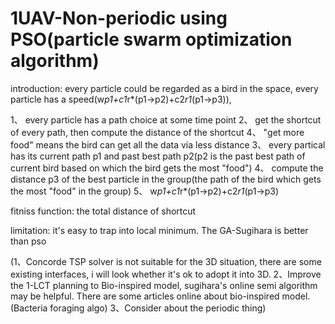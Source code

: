 1UAV-Non-periodic using PSO(particle swarm optimization algorithm)
==================
introduction:
every particle could be regarded as a bird in the space, every particle has a speed(w*p1+c1*r*(p1->p2)+c2*r1*(p1->p3)),

1、 every particle has a path choice at some time point
2、 get the shortcut of every path, then compute the distance of the shortcut
4、 "get more food" means the bird can get all the data via less distance
3、 every partical has its current path p1 and past best path p2(p2 is the past best path of current bird based on which the bird gets the most "food")
4、 compute the distance p3 of the best particle in the group(the path of the bird which gets the most "food" in the group)
5、 w*p1+c1*r*(p1->p2)+c2*r1*(p1->p3)

fitniss function: the total distance of shortcut 

limitation: it's easy to trap into local minimum. The GA-Sugihara is better than pso

(1、Concorde TSP solver is not suitable for the 3D situation, there are some existing interfaces, i will look whether it's ok to adopt it into 3D.
2、Improve the 1-LCT planning to Bio-inspired model, sugihara's online semi algorithm may be helpful. There are some articles online about bio-inspired model. (Bacteria foraging algo)
3、Consider about the periodic thing)
